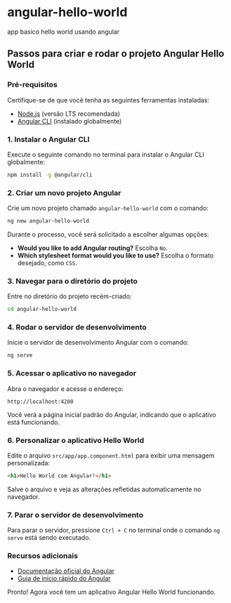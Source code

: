 # angular-hello-world
app basico hello world usando angular

## Passos para criar e rodar o projeto Angular Hello World

### Pré-requisitos
Certifique-se de que você tenha as seguintes ferramentas instaladas:
- [Node.js](https://nodejs.org/) (versão LTS recomendada)
- [Angular CLI](https://angular.io/cli) (instalado globalmente)

### 1. Instalar o Angular CLI
Execute o seguinte comando no terminal para instalar o Angular CLI globalmente:
```bash
npm install -g @angular/cli
```

### 2. Criar um novo projeto Angular
Crie um novo projeto chamado `angular-hello-world` com o comando:
```bash
ng new angular-hello-world
```
Durante o processo, você será solicitado a escolher algumas opções:
- **Would you like to add Angular routing?** Escolha `No`.
- **Which stylesheet format would you like to use?** Escolha o formato desejado, como `CSS`.

### 3. Navegar para o diretório do projeto
Entre no diretório do projeto recém-criado:
```bash
cd angular-hello-world
```

### 4. Rodar o servidor de desenvolvimento
Inicie o servidor de desenvolvimento Angular com o comando:
```bash
ng serve
```

### 5. Acessar o aplicativo no navegador
Abra o navegador e acesse o endereço:
```
http://localhost:4200
```
Você verá a página inicial padrão do Angular, indicando que o aplicativo está funcionando.

### 6. Personalizar o aplicativo Hello World
Edite o arquivo `src/app/app.component.html` para exibir uma mensagem personalizada:
```html
<h1>Hello World com Angular!</h1>
```

Salve o arquivo e veja as alterações refletidas automaticamente no navegador.

### 7. Parar o servidor de desenvolvimento
Para parar o servidor, pressione `Ctrl + C` no terminal onde o comando `ng serve` está sendo executado.

### Recursos adicionais
- [Documentação oficial do Angular](https://angular.io/docs)
- [Guia de início rápido do Angular](https://angular.io/start)

Pronto! Agora você tem um aplicativo Angular Hello World funcionando.